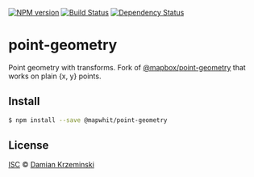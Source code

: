 [![NPM version][npm-image]][npm-url]
[![Build Status][build-image]][build-url]
[![Dependency Status][deps-image]][deps-url]

# point-geometry

Point geometry with transforms. Fork of [@mapbox/point-geometry] that works on plain {x, y} points.

## Install

```sh
$ npm install --save @mapwhit/point-geometry
```

## License

[@mapbox/point-geometry]: https://npmjs.org/package/@mapbox/point-geometry

[ISC](License) © [Damian Krzeminski](https://pirxpilot.me)

[npm-image]: https://img.shields.io/npm/v/@mapwhit/point-geometry
[npm-url]: https://npmjs.org/package/@mapwhit/point-geometry

[build-url]: https://github.com/mapwhit/point-geometry/actions/workflows/check.yaml
[build-image]: https://img.shields.io/github/actions/workflow/status/mapwhit/point-geometry/check.yaml?branch=main

[deps-image]: https://img.shields.io/librariesio/release/npm/@mapwhit/point-geometry
[deps-url]: https://libraries.io/npm/@mapwhit%2Fpoint-geometry

